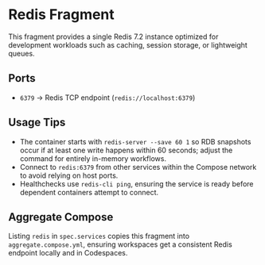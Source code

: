 # Redis Fragment

This fragment provides a single Redis 7.2 instance optimized for development workloads such as caching, session storage, or lightweight queues.

## Ports

- `6379` → Redis TCP endpoint (`redis://localhost:6379`)

## Usage Tips

- The container starts with `redis-server --save 60 1` so RDB snapshots occur if at least one write happens within 60 seconds; adjust the command for entirely in-memory workflows.
- Connect to `redis:6379` from other services within the Compose network to avoid relying on host ports.
- Healthchecks use `redis-cli ping`, ensuring the service is ready before dependent containers attempt to connect.

## Aggregate Compose

Listing `redis` in `spec.services` copies this fragment into `aggregate.compose.yml`, ensuring workspaces get a consistent Redis endpoint locally and in Codespaces.
